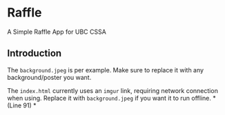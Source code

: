 # Raffle
A Simple Raffle App for UBC CSSA

## Introduction
The `background.jpeg` is per example. Make sure to replace it with any background/poster you want.

The `index.html` currently uses an `imgur` link, requiring network connection when using. Replace it with `background.jpeg` if you want it to run offline. *(Line 91) *
